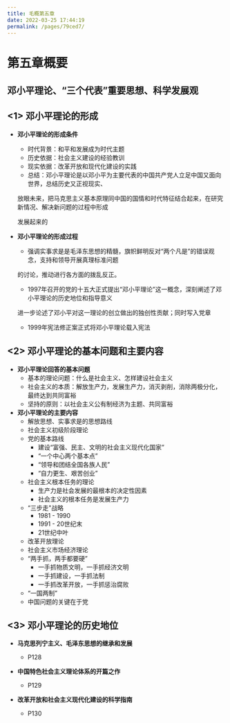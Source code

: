 ```yaml
---
title: 毛概第五章
date: 2022-03-25 17:44:19
permalink: /pages/79ced7/
---
```

# 第五章概要

## 邓小平理论、“三个代表”重要思想、科学发展观



## <1> 邓小平理论的形成

- **邓小平理论的形成条件**

  - 时代背景：和平和发展成为时代主题
  - 历史依据：社会主义建设的经验教训
  - 现实依据：改革开放和现代化建设的实践
  - 总结：邓小平理论是以邓小平为主要代表的中国共产党人立足中国又面向世界，总结历史又正视现实、

  放眼未来，把马克思主义基本原理同中国的国情和时代特征结合起来，在研究新情况、解决新问题的过程中形成

  发展起来的

  

- **邓小平理论的形成过程**

  - 强调实事求是是毛泽东思想的精髓，旗帜鲜明反对“两个凡是”的错误观念，支持和领导开展真理标准问题

  的讨论，推动进行各方面的拨乱反正。

  - 1997年召开的党的十五大正式提出“邓小平理论”这一概念，深刻阐述了邓小平理论的历史地位和指导意义

  进一步论述了邓小平对这一理论的创立做出的独创性贡献；同时写入党章

  - 1999年宪法修正案正式将邓小平理论载入宪法



## <2> 邓小平理论的基本问题和主要内容

- **邓小平理论回答的基本问题**
  - 基本的理论问题：什么是社会主义、怎样建设社会主义
  - 社会主义的本质：解放生产力，发展生产力，消灭剥削，消除两极分化，最终达到共同富裕
  - 坚持的原则：以社会主义公有制经济为主题、共同富裕
- **邓小平理论的主要内容**
  - 解放思想、实事求是的思想路线
  - 社会主义初级阶段理论
  - 党的基本路线
    - 建设“富强、民主、文明的社会主义现代化国家”
    - “一个中心两个基本点”
    - “领导和团结全国各族人民”
    - “自力更生、艰苦创业”
  - 社会主义根本任务的理论
    - 生产力是社会发展的最根本的决定性因素
    - 社会主义的根本任务是发展生产力
  - “三步走"战略
    - 1981 - 1990
    - 1991 - 20世纪末
    - 21世纪中叶
  - 改革开放理论
  - 社会主义市场经济理论
  - “两手抓，两手都要硬”
    - 一手抓物质文明，一手抓经济文明
    - 一手抓建设，一手抓法制
    - 一手抓改革开放，一手抓惩治腐败
  - “一国两制”
  - 中国问题的关键在于党



## <3> 邓小平理论的历史地位

- **马克思列宁主义、毛泽东思想的继承和发展**

  - P128

- **中国特色社会主义理论体系的开篇之作**

  - P129

- **改革开放和社会主义现代化建设的科学指南**

  - P130

  



